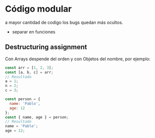 # Código modular
a mayor cantidad de codigo los bugs quedan más ocultos.

- separar en funciones 

## Destructuring assignment
Con Arrays despende del orden y con Objetos del nombre, por ejemplo:

```javascript
const arr = [1, 2, 3];
const [a, b, c] = arr;
// Resultado
a = 1;
n = 2;
c = 3;

const person = {
  name: 'Pablo',
  age: 12
};
const { name, age } = person;
// Resultado
name = 'Pablo';
age = 12;
```


